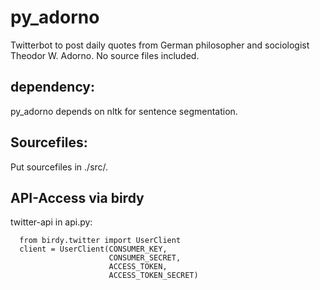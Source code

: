 # py_adorno
Twitterbot to post daily quotes from German philosopher and sociologist Theodor W. Adorno.
No source files included.

## dependency:
py_adorno depends on  nltk for sentence segmentation.

## Sourcefiles:
Put sourcefiles in \./src/.

## API-Access via birdy
twitter-api in api.py:
```
  from birdy.twitter import UserClient
  client = UserClient(CONSUMER_KEY,
                      CONSUMER_SECRET,
                      ACCESS_TOKEN,
                      ACCESS_TOKEN_SECRET)
```                      
